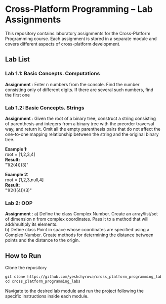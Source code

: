 # Cross-Platform Programming – Lab Assignments

This repository contains laboratory assignments for the Cross-Platform Programming course. Each assignment is stored in a separate module and covers different aspects of cross-platform development.

## Lab List

### Lab 1.1: Basic Concepts. Computations

**Assignment** : Enter n numbers from the console. Find the number consisting only of different digits. If there are several such numbers, find the first one

### Lab 1.2: Basic Concepts. Strings

**Assignment** : Given the root of a binary tree, construct a string consisting of parenthesis and
integers from a binary tree with the preorder traversal way, and return it. Omit all the empty
parenthesis pairs that do not affect the one-to-one mapping relationship between the string
and the original binary tree.

**Example 1:**  
root = [1,2,3,4]  
**Result:**  
"1(2(4))(3)"

**Example 2:**  
root = [1,2,3,null,4]  
**Result:**  
"1(2()(4))(3)"

### Lab 2: OOP

**Assignment** : a) Define the class Complex Number. Create an array/list/set of dimension n from
complex coordinates. Pass it to a method that will add/multiply its elements.  
b) Define class Point in space whose coordinates are specified using a Complex
Number. Create methods for determining the distance between points and the
distance to the origin.

## How to Run

Clone the repository
```markdown
git clone https://github.com/yeshchyrova/cross_platform_programming_labs.git
cd cross_platform_programming_labs
```
Navigate to the desired lab module and run the project following the specific instructions inside each module.
